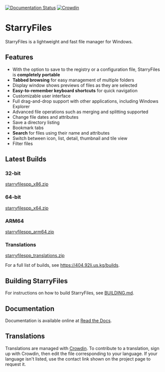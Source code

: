 [![Documentation Status](https://readthedocs.org/projects/starryfilesplusplus/badge/?version=latest)](https://starryfilesplusplus.readthedocs.io/en/latest/?badge=latest)
[![Crowdin](https://d322cqt584bo4o.cloudfront.net/starryfilesplusplus/localized.svg)](https://crowdin.com/project/starryfilesplusplus)

# StarryFiles

StarryFiles is a lightweight and fast file manager for Windows.

## Features

* With the option to save to the registry or a configuration file, StarryFiles is __completely portable__
* __Tabbed browsing__ for easy management of multiple folders
* Display window shows previews of files as they are selected
* __Easy-to-remember keyboard shortcuts__ for quick navigation
* Customizable user interface
* Full drag-and-drop support with other applications, including Windows Explorer
* Advanced file operations such as merging and splitting supported
* Change file dates and attributes
* Save a directory listing
* Bookmark tabs
* __Search__ for files using their name and attributes
* Switch between icon, list, detail, thumbnail and tile view
* Filter files

## Latest Builds

### 32-bit

[starryfilespp_x86.zip](https://download.404.92li.us.kg/dev/latest/starryfilespp_x86.zip)

### 64-bit

[starryfilespp_x64.zip](https://download.404.92li.us.kg/dev/latest/starryfilespp_x64.zip)

### ARM64

[starryfilespp_arm64.zip](https://download.404.92li.us.kg/dev/latest/starryfilespp_arm64.zip)

### Translations

[starryfilespp_translations.zip](https://download.404.92li.us.kg/dev/latest/starryfilespp_translations.zip)

For a full list of builds, see https://404.92li.us.kg/builds.

## Building StarryFiles

For instructions on how to build StarryFiles, see [BUILDING.md](BUILDING.md).

## Documentation

Documentation is available online at [Read the Docs](https://starryfilesplusplus.readthedocs.io/en/latest/).

## Translations

Translations are managed with [Crowdin](https://crowdin.com/project/starryfilesplusplus). To contribute to a translation, sign up with Crowdin, then edit the file corresponding to your language. If your language isn't listed, use the contact link shown on the project page to request it.
